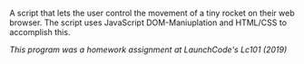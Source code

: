 A script that lets the user control the movement of a tiny rocket on their web browser. The script uses JavaScript DOM-Maniuplation and HTML/CSS to accomplish this.

*This program was a homework assignment at LaunchCode's Lc101 (2019)*
